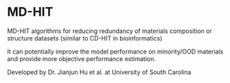 # MD-HIT
MD-HIT algorithms for reducing redundancy of materials composition or structure datasets (similar to CD-HIT in bioinformatics)

It can potentially improve the model performance on minority/OOD materials and provide more objective performance estimation.

Developed by Dr. Jianjun Hu et al. at University of South Carolina

